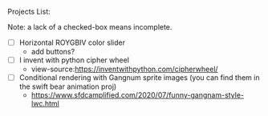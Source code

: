 Projects List:

Note: a lack of a checked-box means incomplete.

  - [ ] Horizontal ROYGBIV color slider
    - add buttons?
  - [ ] I invent with python cipher wheel
    - view-source:https://inventwithpython.com/cipherwheel/
  - [ ] Conditional rendering with Gangnum sprite images (you can find them in the swift bear animation proj)
    - https://www.sfdcamplified.com/2020/07/funny-gangnam-style-lwc.html